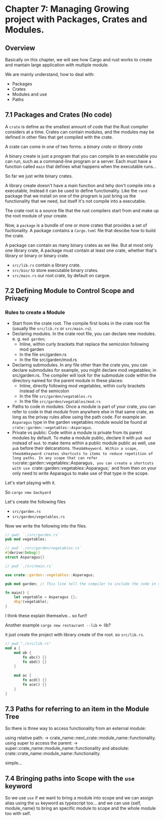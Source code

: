 # Chapter 7: Managing Growing project with Packages, Crates and Modules.

## Overview

Basically on this chapter, we will see how Cargo and rust works to create
and mantain large application with multiple module.

We are mainly understand, how to deal with:
- Packages
- Crates
- Modules and use
- Paths


## 7.1 Packages and Crates (No code)

A `crate` is define as the smallest amount of code that the Rust compiler
considers at a time. Crates can contain modules, and the modules may be
defined in other files that get compiled with the crate.

A crate can come in one of two forms: a *binary crate* or *library crate*

A binary create is just a program that you can compile to an executable 
you can run, such as a command-line program or a server. Each must have
a function called `main` that defines what happens when the executable runs...

So far we just write binary crates.

A library create doesn't have a main function and tehy don't compile into a
executable, Instead it can be used to define functionality. Like the `rand`
package that we install on one of the program is just bring us the functionality
that we need, but itself it's not compile into a executable.

The crate root is a source file that the rust compilers start from and make up
the root module of your create.

Now, a `package` is a bundle of one or more crates that provides a set of 
fuctionality. A package contains a `Cargo.toml` file that descibe how to
build the crate.

A package can contain as many binary crates as we like. But at most only one 
library crate, A package must contain at least one crate, whether that's
library or binary or binary crate.

- `src/lib.rs` contain a library crate.
- `src/bin/` to store executable binary crates.
- `src/main.rs` our root crate, by default on cargoe.


## 7.2 Defining Module to Control Scope and Privacy

### Rules to create a Module

- Start from the crate root. The compile first looks in the crate root file
(usually the `src/lib.rs` or `src/main.rs`).
- Declaring modules. In the crate root file, you can declare new modules. e. g. `mod garden`;
    - Inline, within curly brackets that replace the semicolon following mod garden
    - In the file src/garden.rs
    - In the file src/garden/mod.rs
- Declaring submodules. In any file other than the crate you, you can declare submodules
  for example, you might declare mod vegatables; in src/garden.rs. The compiler will look 
  for the submodule code within the directory named for the parent module in these places: 
    - Inline, directly following mod vegetables, within curly brackets instead of the semicolon
    - In the file `src/garden/vegatables.rs`
    - In the file `src/garden/vegatables/mod.rs`
- Paths to code in modules: Once a module is part of your crate, you can refer to code in 
  that module from anywhere else in that same crate, as long as the privay rules allow 
  using the path code. For example an `Asparagus` type in the garden vegetables module would
  be found at `crate::garden::vegetables::Asparagus`.
- Private vs public: Code within a module is private from its parent modules by default.
  To make a module public, declare it with `pub mod` instead of `mod`. to make items within
  a public module public as well, use `pub` before their delcarations.
` The `use` keyword. Within a scope, the `use` keyword creates shortcuts to items to reduce
  repetition of long paths. In any scope that can refer to `crate::garden::vegetables::Asparagus`,
  you can create a shortcuts with use `crate::garden::vegetables::Asparagus;` and from then on your
  only need to write Asparagus to make use of that type in the scope.

Let's start playing with it.

So `cargo new backyard`

Let's create the following files
- `src/garden.rs`
- `src/garden/vegetables.rs`

Now we write the following into the files.

```rust
// pwd: `./src/garden.rs`
pub mod vegetables;

// pwd `./src/garden/vegatables.rs`
#[derive(Debug)]
struct Asparagus{}

// pwd `./src/main.rs`

use crate::garden::vegetables::Asparagus;

pub mod garden; // This line tell the compiler to include the code in src/garden.rs

fn main() {
    let vegetable = Asparagus {};
    dbg!(vegetable);
}
```

I think these explain themselve... so fun!!

Another example `cargo new restaurant --lib` <- lib?

it just create the project with library create of the root. so `src/lib.rs`.

```rust
// pwd "./src/lib.rs"
mod a {
    mod ab {
        fn abc() {}
        fn abd() {}
    } 
    
    mod ac {
        fn acd() {}
        fn ace() {}
    }
}
```

## 7.3 Paths for referring to an item in the Module Tree

So there is three way to access functionality from an external module:

using relative path: -> crate_name::next_crate::module_name::functionality.
using super to access the parent: -> super::crate_name::module_name::functionality
and absolute: crate::crate_name::module_name::functionality.

simple...

## 7.4 Bringing paths into Scope with the `use` keyword

So we use `use` if we want to bring a module into scope and we can assign alias using
the `as` keyword as typescript too... and we can use {self, module_name} to bring an
specific module to scope and the whole module too with self.
